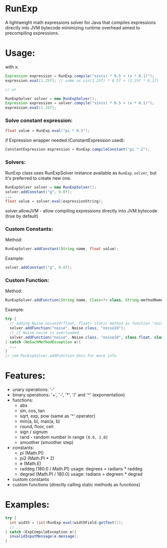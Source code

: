 # RunExp
A lightweight math expressions solver for Java that compiles expressions directly into JVM bytecode minimizing runtime overhead aimed to precompiling expressions.

# Usage:

with x:
```java
Expression expression = RunExp.compile("sin(x) * 0.5 + (x * 0.1)");
expression.eval(1.25f); // same as sin(1.25f) * 0.5f + (1.25f * 0.1f)

// or

RunExpSolver solver = new RunExpSolver();
Expression expression = solver.compile("sin(x) * 0.5 + (x * 0.1)");
expression.eval(1.25f);
```


### Solve constant expression:

```java
float value = RunExp.eval("pi * 0.5");
```

if Expression wrapper needed (ConstantExpression used):
```java
ConstantExpression expression = RunExp.compileConstant("pi ^ 2");
```

### Solvers:
RunExp class uses RunExpSolver instance available as `RunExp.solver`, but it's preferred
to create new one.
```java
RunExpSolver solver = new RunExpSolver();
solver.addConstant("g", 9.8f);
...
float value = solver.eval(expressionString);
```
solver.allowJVM - allow compiling expressions directly into JVM bytecode (true by default)


### Custom Constants:
Method: 
```java
RunExpSolver.addConstant(String name, float value);
```

Example: 
```java
solver.addConstant("g", 9.8f);
```


### Custom Function:
Method: 
```java
RunExpSolver.addFunction(String name, Class<?> class, String methodName, Class<?>... args);
```

Example:
```java 
try {
  // adding Noise.noise2d(float, float) static method as function 'noise'
  solver.addFunction("noise", Noise.class, "noise2d");
  // if Noise.noise is overloaded
  solver.addFunction("noise", Noise.class, "noise2d", class.float, class.float);
} catch (NoSuchMethodException e){
  ...
}
// see RunExpSolver.addFunction docs for more info
``` 


# Features:
- unary operations: '-'
- binary operations: '+', '-', '*', '/' and '^' (exponentation)
- functions:
  - abs
  - sin, cos, tan
  - sqrt, exp, pow (same as '^' operator)
  - min(a, b), max(a, b)
  - round, floor, ceil
  - sign / signum
  - rand - random number in range `[0.0, 1.0]`
  - smoother (smoother step)
- constants:
  - pi (Math.PI)
  - pi2 (Math.PI * 2)
  - e (Math.E)
  - raddeg (180.0 / Math.PI) usage: degrees = radians * raddeg
  - degrad (Math.PI / 180.0) usage: radians = degreen * degrad
- custom constants
- custom functions (directly calling static methods as functions)
# Examples:
```java
try {
  int width = (int)RunExp.eval(widthField.getText());
  // ...
} catch (ExpCompileException e){
  invalidInputMessage(e.message);
}
```
